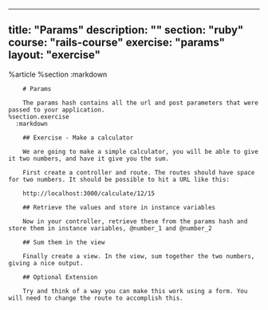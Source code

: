 ---
  title: "Params"
  description: ""
  section: "ruby"
  course: "rails-course"
  exercise: "params"
  layout: "exercise"
  ---
  
  
  %article
    %section
      :markdown
  
        # Params
  
        The params hash contains all the url and post parameters that were passed to your application.
    %section.exercise
      :markdown
  
        ## Exercise - Make a calculator
  
        We are going to make a simple calculator, you will be able to give it two numbers, and have it give you the sum.
  
        First create a controller and route. The routes should have space for two numbers. It should be possible to hit a URL like this:
  
        http://localhost:3000/calculate/12/15
  
        ## Retrieve the values and store in instance variables
  
        Now in your controller, retrieve these from the params hash and store them in instance variables, @number_1 and @number_2
  
        ## Sum them in the view
  
        Finally create a view. In the view, sum together the two numbers, giving a nice output.
  
        ## Optional Extension
  
        Try and think of a way you can make this work using a form. You will need to change the route to accomplish this.
  
